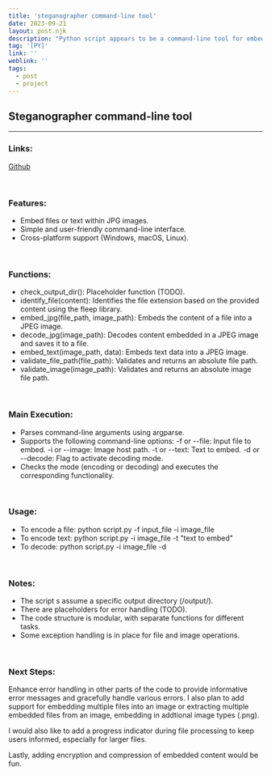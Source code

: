 ```yaml
---
title: 'steganographer command-line tool'
date: 2023-09-21
layout: post.njk
description: "Python script appears to be a command-line tool for embedding files or text into JPEG images and decoding the embedded content from JPEG images."
tag: '[PY]'
link: ''
weblink: ''
tags:
  - post
  - project
---
```

## Steganographer command-line tool
---
### Links:
<a class="ls-link" href="https://github.com/Knealand/blur">Github</a>  

&nbsp;

### Features:
- Embed files or text within JPG images.
- Simple and user-friendly command-line interface.
- Cross-platform support (Windows, macOS, Linux).

&nbsp;

### Functions:
- check_output_dir(): Placeholder function (TODO).
- identify_file(content): Identifies the file extension based on the provided content using the fleep library.
- embed_jpg(file_path, image_path): Embeds the content of a file into a JPEG image.
- decode_jpg(image_path): Decodes content embedded in a JPEG image and saves it to a file.
- embed_text(image_path, data): Embeds text data into a JPEG image.
- validate_file_path(file_path): Validates and returns an absolute file path.
- validate_image(image_path): Validates and returns an absolute image file path.

&nbsp;

### Main Execution:

- Parses command-line arguments using argparse.
- Supports the following command-line options:
        -f or --file: Input file to embed.
        -i or --image: Image host path.
        -t or --text: Text to embed.
        -d or --decode: Flag to activate decoding mode.
- Checks the mode (encoding or decoding) and executes the corresponding functionality.

&nbsp;

### Usage:

- To encode a file: python script.py -f input_file -i image_file
- To encode text: python script.py -i image_file -t "text to embed"
- To decode: python script.py -i image_file -d

&nbsp;

### Notes:

- The script s assume a specific output directory (/output/).
- There are placeholders for error handling (TODO).
- The code structure is modular, with separate functions for different tasks.
- Some exception handling is in place for file and image operations.

&nbsp;

### Next Steps:

Enhance error handling in other parts of the code to provide informative error messages and gracefully handle various errors. I also plan to add support for embedding multiple files into an image or extracting multiple embedded files from an image, embedding in addtional image types (.png). 

I would also like to add a progress indicator during file processing to keep users informed, especially for larger files.

Lastly, adding encryption and compression of embedded content would be fun.